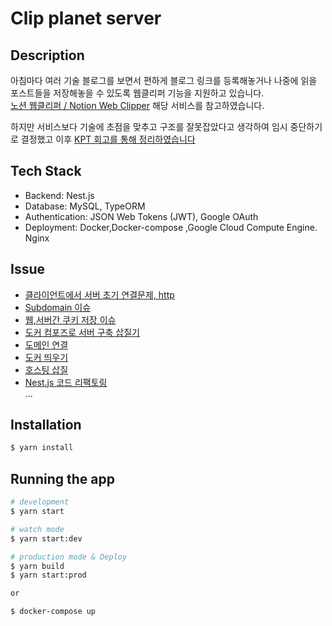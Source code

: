 # Clip planet server

## Description
아침마다 여러 기술 블로그를 보면서 편하게 블로그 링크를 등록해놓거나 나중에 읽을 포스트들을 저장해놓을 수 있도록 웹클리퍼 기능을 지원하고 있습니다. <br/>
[노션 웹클리퍼 / Notion Web Clipper](https://www.notion.so/ko-kr/web-clipper) 해당 서비스를 참고하였습니다.

하지만 서비스보다 기술에 초점을 맞추고 구조를 잘못잡았다고 생각하여 임시 중단하기로 결정했고 이후 [KPT 회고를 통해 정리하였습니다](https://choiblog.tistory.com/158)

## Tech Stack
- Backend: Nest.js
- Database: MySQL, TypeORM
- Authentication: JSON Web Tokens (JWT), Google OAuth
- Deployment: Docker,Docker-compose ,Google Cloud Compute Engine. Nginx

## Issue
- [클라이언트에서 서버 초기 연결문제, http](https://choiblog.tistory.com/157)
- [Subdomain 이슈](https://choiblog.tistory.com/155)
- [웹,서버간 쿠키 저장 이슈](https://choiblog.tistory.com/154)
- [도커 컴포즈로 서버 구축 삽질기](https://choiblog.tistory.com/150)
- [도메인 연결](https://choiblog.tistory.com/148)
- [도커 띄우기](https://choiblog.tistory.com/147)
- [호스팅 삽질](https://choiblog.tistory.com/146)
- [Nest.js 코드 리팩토링](https://choiblog.tistory.com/156) <br/>
...

## Installation

```bash
$ yarn install
```

## Running the app

```bash
# development
$ yarn start

# watch mode
$ yarn start:dev

# production mode & Deploy
$ yarn build
$ yarn start:prod

or 

$ docker-compose up
```
